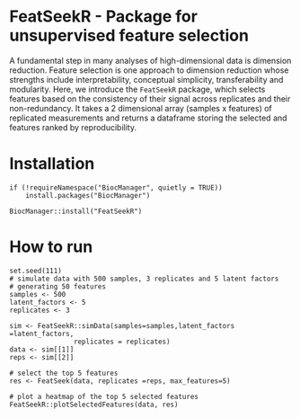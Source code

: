 # FeatSeekR - Package for unsupervised feature selection

A fundamental step in many analyses of high-dimensional data is dimension 
reduction. Feature selection is one approach to dimension reduction whose 
strengths include interpretability, conceptual simplicity, transferability 
and modularity.
Here, we introduce the `FeatSeekR` package, which selects features based on 
the consistency of their signal across replicates and their non-redundancy.
It takes a 2 dimensional array (samples x features) of replicated measurements
and returns a dataframe storing the selected and features ranked by 
reproducibility.

# Installation


```{r, eval=FALSE}
if (!requireNamespace("BiocManager", quietly = TRUE))
    install.packages("BiocManager")

BiocManager::install("FeatSeekR")
```


# How to run


```{r}
set.seed(111)
# simulate data with 500 samples, 3 replicates and 5 latent factors 
# generating 50 features
samples <- 500
latent_factors <- 5
replicates <- 3

sim <- FeatSeekR::simData(samples=samples,latent_factors =latent_factors,
                replicates = replicates)
data <- sim[[1]]
reps <- sim[[2]]

# select the top 5 features
res <- FeatSeek(data, replicates =reps, max_features=5)

# plot a heatmap of the top 5 selected features 
FeatSeekR::plotSelectedFeatures(data, res)
```
